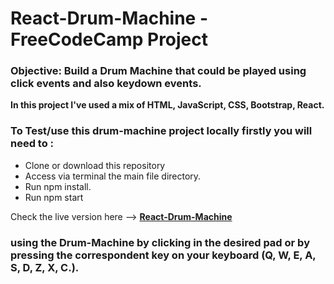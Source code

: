 # React-Drum-Machine - FreeCodeCamp Project

### Objective: Build a Drum Machine that could be played using click events and also keydown events.

**In this project I've used a mix of HTML, JavaScript, CSS, Bootstrap, React.**

### To Test/use this drum-machine project locally firstly you will need to :

* Clone or download this repository
* Access via terminal the main file directory.
* Run npm install.
* Run npm start

Check the live version here --> [**React-Drum-Machine**](https://react-drum-machine-fcc.herokuapp.com/)

### using the Drum-Machine by clicking in the desired pad or by pressing the correspondent key on your keyboard (Q, W, E, A, S, D, Z, X, C.).
